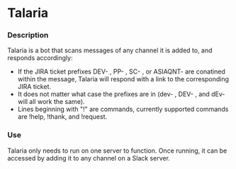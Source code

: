 # Talaria

### Description
Talaria is a bot that scans messages of any channel it is added to, and responds accordingly:

- If the JIRA ticket prefixes DEV- , PP- , SC- , or ASIAQNT- are conatined within the message, Talaria will respond with a link to the corresponding JIRA ticket.
- It does not matter what case the prefixes are in (dev- , DEV- , and dEv- will all work the same).
- Lines beginning with "!" are commands, currently supported commands are !help, !thank, and !request.


### Use
Talaria only needs to run on one server to function. Once running, it can be accessed by adding it to any channel on a Slack server.
